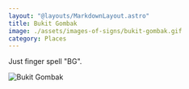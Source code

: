 ```yaml
---
layout: "@layouts/MarkdownLayout.astro"
title: Bukit Gombak
image: ./assets/images-of-signs/bukit-gombak.gif
category: Places
---
```


Just finger spell "BG".

![Bukit Gombak](@signs/bukit-gombak.gif)
